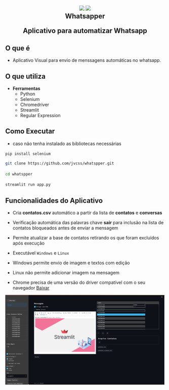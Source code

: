 
<h2 align="center">
  <img src="https://img.icons8.com/clouds/2x/whatsapp.png"/>
  <img src="https://img.icons8.com/nolan/2x/bot.png"/>
  <br/>
  <b>Whatsapper</b>
  <p>Aplicativo para automatizar Whatsapp</p>
</h2>

## O que é

- Aplicativo Visual para envio de menssagens automáticas no whatsapp.

## O que utiliza

- **Ferramentas**
  - Python
  - Selenium
  - Chromedriver
  - Streamlit
  - Regular Expression

## Como Executar

- caso não tenha instalado as bibliotecas necessárias

`pip install selenium`

```bash
git clone https://github.com/jvcss/whatspper.git

cd whatspper

streamlit run app.py
```

## Funcionalidades do Aplicativo

- Cria **contatos.csv** automático a partir da lista de **contatos** e **conversas**

- Verificação automática das palavras chave **sair** para inclusão na lista de contatos bloqueados antes de enviar a mensagem

- Permite atualizar a base de contatos retirando os que foram excluídos após execução

- Executável `Windows` e `Linux`

- Windows permite envio de imagem e textos com edição

- Linux não permite adicionar imagem na mensagem

- Chrome precisa de uma versão do driver compatível com o seu navegador [Baixar](https://chromedriver.chromium.org/downloads)

![Whatspper](images/plao_fundo_info_whatspper_automation.jpeg)
